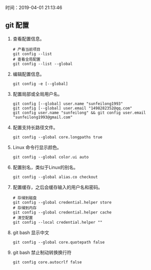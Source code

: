 时间：2019-04-01 21:13:46 

## git 配置

1. 查看配置信息。

    ```shell
    # 产看当前项目
    git config --list
    # 查看全局配置
    git config --list --global
    ```
2. 编辑配置信息。

    ```shell
    git config -e [--global]
    ```
3. 配置局部或全局用户名。

    ```shell
    git config [--global] user.name "sunfeilong1993"
    git config [--global] user.email "1498282352@qq.com"
    git config user.name "sunfeilong" && git config user.email "sunfeilong1993@gmail.com"
    ```
4. 配置支持长路径文件。  

    ```shell
    git config --global core.longpaths true
    ```
6. Linux 命令行显示颜色。 

    ```shell
    git config --global color.ui auto
    ```
7. 配置别名，类似于Linux的别名。

    ```shell
    git config --global alias.co checkout
    ```
7. 配置缓存，之后会缓存输入的用户名和密码。

    ```shell
    # 存储到磁盘
    git config --global credential.helper store
    # 存储到内存
    git config --global credential.helper cache
    # 清空配置
    git config --local credential.helper ""
    ```
8. git bash 显示中文

    ```shell
    git config --global core.quotepath false
    ```
9. git bash 禁止制动转换换行符

    ```shell
    git config core.autocrlf false
    ```
